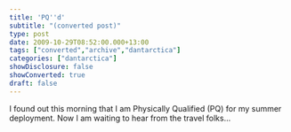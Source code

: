 ```yaml
---
title: 'PQ''d'
subtitle: "(converted post)"
type: post
date: 2009-10-29T08:52:00.000+13:00
tags: ["converted","archive","dantarctica"]
categories: ["dantarctica"]
showDisclosure: false
showConverted: true
draft: false
---
```


I found out this morning that I am Physically Qualified (PQ) for my summer deployment. Now I am waiting to hear from the travel folks...